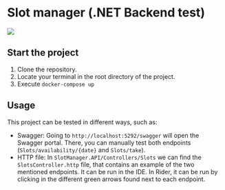 # Slot manager (.NET Backend test)

![](https://github.com/guillermosaez/Docplanner-backend-test/actions/workflows/dotnet.yml/badge.svg)

## Start the project

1. Clone the repository.
2. Locate your terminal in the root directory of the project.
3. Execute `docker-compose up`

## Usage

This project can be tested in different ways, such as:
- Swagger: Going to `http://localhost:5292/swagger` will open the Swagger portal. There, you can manually test both endpoints (`Slots/availability/{date}` and `Slots/take`).
- HTTP file: In `SlotManager.API/Controllers/Slots` we can find the `SlotsController.http` file, that contains an example of the two mentioned endpoints.
It can be run in the IDE. In Rider, it can be run by clicking in the different green arrows found next to each endpoint.

